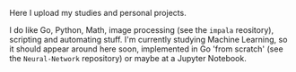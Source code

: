 Here I upload my studies and personal projects.

I do like Go, Python, Math, image processing (see the ```impala``` reository), scripting and automating stuff. I'm currently studying Machine Learning, so it should appear around here soon, implemented in Go 'from scratch' (see the ```Neural-Network``` repository) or maybe at a Jupyter Notebook.
